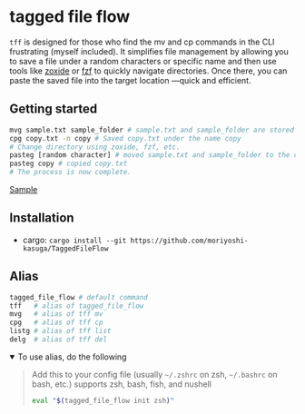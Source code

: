 # tagged file flow

`tff` is designed for those who find the mv and cp commands in the CLI frustrating (myself included).
It simplifies file management by allowing you to save a file under a random characters or specific name
and then use tools like [zoxide](https://github.com/ajeetdsouza/zoxide) or [fzf](https://github.com/junegunn/fzf) to quickly navigate directories.
Once there, you can paste the saved file into the target location —quick and efficient.

## Getting started

```sh
mvg sample.txt sample_folder # sample.txt and sample_folder are stored with random characters
cpg copy.txt -n copy # Saved copy.txt under the name copy
# Change directory using zoxide, fzf, etc.
pasteg [random character] # moved sample.txt and sample_folder to the current directory
pasteg copy # copied copy.txt
# The process is now complete.
```

[Sample](https://github.com/user-attachments/assets/bc682bb0-42d4-417e-9701-0964f60c14ab)

## Installation

- cargo: `cargo install --git https://github.com/moriyoshi-kasuga/TaggedFileFlow`

## Alias

```sh
tagged_file_flow # default command
tff   # alias of tagged_file_flow
mvg   # alias of tff mv
cpg   # alias of tff cp
listg # alias of tff list
delg  # alias of tff del
```

<details open>
<summary>To use alias, do the following</summary>

> Add this to your config file (usually `~/.zshrc` on zsh, `~/.bashrc` on bash, etc.)
> supports zsh, bash, fish, and nushell
>
> ```sh
> eval "$(tagged_file_flow init zsh)"
> ```

</details>
